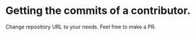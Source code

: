# Getting the commits of a contributor.
Change repository URL to your needs. Feel free to make a PR.
